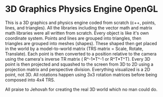 # 3D Graphics Physics Engine OpenGL
 
This is a 3D graphics and physics engine coded from scratch (c++, points, lines, and triangles). All the libraries including the vector math and matrix math libraries were all written from scratch. Every object is like it's own coordinate system. Points and lines are grouped into triangles, then triangles are grouped into meshes (shapes). These shaped then get placed in the world by a model-to-world matrix (TRS matrix = Scale, Rotate, Translate). Each point is then converted to a position relative to the camera using the camera's inverse TR matrix ( R^-1\*T^-1 or R^T\*T^T). Every 3D point is then projected and squashed to the screen from 3D to 2D using a projection matrix and perspective division. Everything visualized is a 2D point, not 3D. All rotations happen using 3x3 rotation matrices before being composed into 4x4 TRS.

All praise to Jehovah for creating the real 3D world which no man could do.
